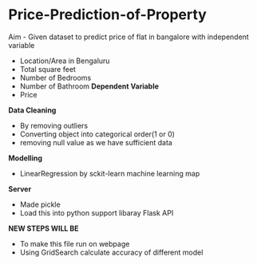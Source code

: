 # Price-Prediction-of-Property
Aim - Given dataset to predict price of flat in bangalore with independent variable
- Location/Area in Bengaluru
- Total square feet
- Number of Bedrooms
- Number of Bathroom
**Dependent Variable**
- Price

**Data Cleaning**
- By removing outliers
- Converting object into categorical order(1 or 0)
- removing null value as we have sufficient data

**Modelling**
- LinearRegression by sckit-learn machine learning map

**Server**
- Made pickle
- Load this into python support libaray Flask API

**NEW STEPS WILL BE**
- To make this file run on webpage
- Using GridSearch calculate accuracy of different model 
